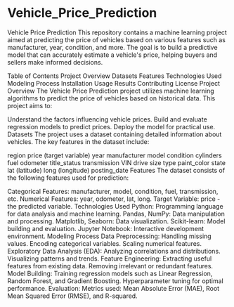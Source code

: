 # Vehicle_Price_Prediction
Vehicle Price Prediction
This repository contains a machine learning project aimed at predicting the price of vehicles based on various features such as manufacturer, year, condition, and more. The goal is to build a predictive model that can accurately estimate a vehicle's price, helping buyers and sellers make informed decisions.

Table of Contents
Project Overview
Datasets
Features
Technologies Used
Modeling Process
Installation
Usage
Results
Contributing
License
Project Overview
The Vehicle Price Prediction project utilizes machine learning algorithms to predict the price of vehicles based on historical data. This project aims to:

Understand the factors influencing vehicle prices.
Build and evaluate regression models to predict prices.
Deploy the model for practical use.
Datasets
The project uses a dataset containing detailed information about vehicles. The key features in the dataset include:

region
price (target variable)
year
manufacturer
model
condition
cylinders
fuel
odometer
title_status
transmission
VIN
drive
size
type
paint_color
state
lat (latitude)
long (longitude)
posting_date
Features
The dataset consists of the following features used for prediction:

Categorical Features: manufacturer, model, condition, fuel, transmission, etc.
Numerical Features: year, odometer, lat, long.
Target Variable: price - the predicted variable.
Technologies Used
Python: Programming language for data analysis and machine learning.
Pandas, NumPy: Data manipulation and processing.
Matplotlib, Seaborn: Data visualization.
Scikit-learn: Model building and evaluation.
Jupyter Notebook: Interactive development environment.
Modeling Process
Data Preprocessing:
Handling missing values.
Encoding categorical variables.
Scaling numerical features.
Exploratory Data Analysis (EDA):
Analyzing correlations and distributions.
Visualizing patterns and trends.
Feature Engineering:
Extracting useful features from existing data.
Removing irrelevant or redundant features.
Model Building:
Training regression models such as Linear Regression, Random Forest, and Gradient Boosting.
Hyperparameter tuning for optimal performance.
Evaluation:
Metrics used: Mean Absolute Error (MAE), Root Mean Squared Error (RMSE), and R-squared.
